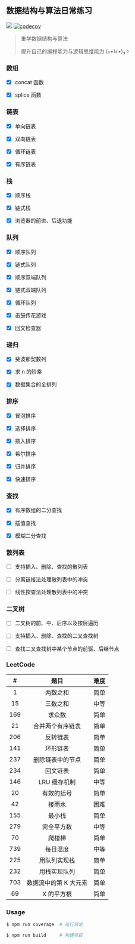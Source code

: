 ## 数据结构与算法日常练习

![](https://travis-ci.org/RetroAstro/data-structures-and-algorithms.svg?branch=master) [![codecov](https://codecov.io/gh/RetroAstro/data-structures-and-algorithms/branch/master/graph/badge.svg)](https://codecov.io/gh/RetroAstro/data-structures-and-algorithms)  

> 重学数据结构与算法
>
> 提升自己的编程能力与逻辑思维能力  (๑•̀ㅂ•́)و✧ 

### 数组

- [x] concat 函数 

- [x] splice 函数 

### 链表

- [x] 单向链表 

- [x] 双向链表 

- [x] 循环链表 

- [x] 有序链表 

### 栈

- [x] 顺序栈 

- [x] 链式栈 

- [x] 浏览器的前进、后退功能 

### 队列

- [x] 顺序队列 

- [x] 链式队列 

- [x] 顺序双端队列 

- [x] 链式双端队列 

- [x] 循环队列 

- [x] 击鼓传花游戏 

- [x] 回文检查器 

### 递归

- [x] 斐波那契数列

- [x] 求 n 的阶乘

- [x] 数据集合的全排列 

### 排序

- [x] 冒泡排序

- [x] 选择排序

- [x] 插入排序

- [x] 希尔排序

- [x] 归并排序 

- [x] 快速排序

### 查找

- [x] 有序数组的二分查找

- [x] 插值查找

- [x] 模糊二分查找

### 散列表

- [ ] 支持插入、删除、查找的散列表

- [ ] 分离链接法处理散列表中的冲突

- [ ] 线性探查法处理散列表中的冲突

### 二叉树

- [ ] 二叉树的前、中、后序以及按层遍历

- [ ] 支持插入、删除、查找的二叉查找树

- [ ] 查找二叉查找树中某个节点的前驱、后继节点

### LeetCode

| # | 题目 | 难度 |
|:-:| :-: | :--: |
| 1 | 两数之和 | 简单 |
| 15 | 三数之和 | 中等 |
| 169 | 求众数 | 简单 |
| 21 | 合并两个有序链表 | 简单 |
| 206 | 反转链表 | 简单 |
| 141 | 环形链表 | 简单 |
| 237 | 删除链表中的节点 | 简单 |
| 234 | 回文链表 | 简单 |
| 146 | LRU 缓存机制 | 中等 |
| 20 | 有效的括号 | 简单 |
| 42 | 接雨水 | 困难 |
| 155 | 最小栈 | 简单 |
| 279 | 完全平方数 | 中等 |
| 70 | 爬楼梯 | 简单 |
| 739 | 每日温度 | 中等 |
| 225 | 用队列实现栈 | 简单 |
| 232 | 用栈实现队列 | 简单 |
| 703 | 数据流中的第 K 大元素 | 简单 |
| 69 | X 的平方根 | 简单 |

### Usage 

```bash
$ npm run coverage  # 运行测试

$ npm run build     # 构建项目
```

